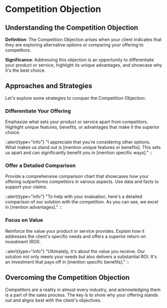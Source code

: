 # Competition Objection

## Understanding the Competition Objection

**Definition**: The Competition Objection arises when your client indicates that they are exploring alternative options or comparing your offering to competitors.

**Significance**: Addressing this objection is an opportunity to differentiate your product or service, highlight its unique advantages, and showcase why it's the best choice.

## Approaches and Strategies

Let's explore some strategies to conquer the Competition Objection:

### Differentiate Your Offering

Emphasize what sets your product or service apart from competitors. Highlight unique features, benefits, or advantages that make it the superior choice.

::alert{type="info"}
  "I appreciate that you're considering other options. What makes us stand out is [mention unique features or benefits]. This sets us apart and can significantly benefit you in [mention specific ways]."
::

### Offer a Detailed Comparison

Provide a comprehensive comparison chart that showcases how your offering outperforms competitors in various aspects. Use data and facts to support your claims.

::alert{type="info"}
  "To help with your evaluation, here's a detailed comparison of our solution with the competition. As you can see, we excel in [mention advantages]."
::

### Focus on Value

Reinforce the value your product or service provides. Explain how it addresses the client's specific needs and offers a superior return on investment (ROI).

::alert{type="info"}
  "Ultimately, it's about the value you receive. Our solution not only meets your needs but also delivers a substantial ROI. It's an investment that pays off in [mention specific benefits]."
::

## Overcoming the Competition Objection

Competitors are a reality in almost every industry, and acknowledging them is a part of the sales process. The key is to show why your offering stands out and aligns best with the client's objectives.

